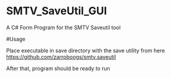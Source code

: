 # SMTV_SaveUtil_GUI
A C# Form Program for the SMTV Saveutil tool




#Usage

Place executable in save directory with the save utility
from here
https://github.com/zarroboogs/smtv.saveutil

After that, program should be ready to run
